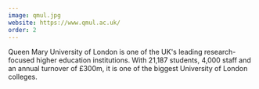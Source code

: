 ```yaml
---
image: qmul.jpg
website: https://www.qmul.ac.uk/
order: 2
---
```

Queen Mary University of London is one of the UK's leading research-focused higher education institutions. With 21,187 students, 4,000 staff and an annual turnover of £300m, it is one of the biggest University of London colleges.